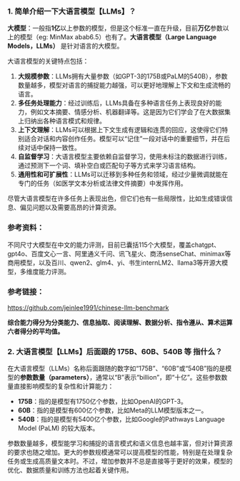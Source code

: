### 1. 简单介绍一下大语言模型【LLMs】？
**大模型**：一般指**1亿**以上参数的模型，但是这个标准一直在升级，目前**万亿**参数以上的模型（eg: MinMax abab6.5）也有了。**大语言模型（Large Language Models，LLMs）** 是针对语言的大模型。

大语言模型的关键特点包括：
1. **大规模参数**：LLMs拥有大量参数（如GPT-3的175B或PaLM的540B），参数数量越多，模型对语言的捕捉能力越强，可以更好地理解上下文和生成流畅的语言。
2. **多任务处理能力**：经过训练后，LLMs具备在多种语言任务上表现良好的能力，例如文本摘要、情感分析、机器翻译等。这是因为它们学会了在大数据集上归纳出各种语言模式和规律。
3. **上下文理解**：LLMs可以根据上下文生成有逻辑和连贯的回应，这使得它们特别适合对话和内容创作任务。模型可以“记住”一段对话中的重要细节，并在后续对话中保持一致性。
4. **自监督学习**：大语言模型主要依赖自监督学习，使用未标注的数据进行训练，通过预测下一个词、填补空白或匹配句子等方式来学习语言结构。
5. **通用性和可扩展性**：LLMs可以迁移到多种任务和领域，经过少量微调就能在专门的任务（如医学文本分析或法律文件摘要）中发挥作用。

尽管大语言模型在许多任务上表现出色，但它们也有一些局限性，比如生成错误信息、偏见问题以及需要高昂的计算资源。

### 参考资料：
不同尺寸大模型在中文的能力评测，目前已囊括115个大模型，覆盖chatgpt、gpt4o、百度文心一言、阿里通义千问、讯飞星火、商汤senseChat、minimax等商用模型，以及百川、qwen2、glm4、yi、书生internLM2、llama3等开源大模型，多维度能力评测。

### 参考链接：
https://github.com/jeinlee1991/chinese-llm-benchmark

**综合能力得分为分类能力、信息抽取、阅读理解、数据分析、指令遵从、算术运算六者得分的平均值。**

### 2. 大语言模型【LLMs】后面跟的 175B、60B、540B 等 指什么？
在大语言模型（LLMs）名称后面跟随的数字如“175B”、“60B”或“540B”指的是模型的**参数数量（parameters）**，通常以“B”表示“billion”，即“十亿”。这些参数数量直接影响模型的复杂性和计算能力：
- **175B**：指的是模型有1750亿个参数，比如OpenAI的GPT-3。
- **60B**：指的是模型有600亿个参数，比如Meta的LLM模型版本之一。
- **540B**：指的是模型有5400亿个参数，比如Google的Pathways Language Model (PaLM) 的较大版本。

参数数量越多，模型能学习和捕捉的语言模式和语义信息也越丰富，但对计算资源的要求也随之增加。更大的参数规模通常可以提高模型的性能，特别是在处理复杂任务或生成高质量文本时。不过，增加参数并不总是直接等于更好的效果，模型的优化、数据质量和训练方法也起着关键作用。
